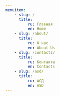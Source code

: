 ```yaml
---
menuitem:
    - slug: /
      title:
          ru: Главная
          en: Home
    - slug: /about/
      title:
          ru: О нас
          en: About Us
    - slug: /contacts/
      title:
          ru: Контакты
          en: Contacts
    - slug: /asd/
      title:
          ru: АСД
          en: ASD
---
```

